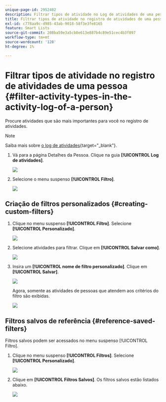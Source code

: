 ```yaml
---
unique-page-id: 2952402
description: Filtrar tipos de atividade no Log de atividades de uma pessoa - Documentação do Marketo - Documentação do produto
title: Filtrar tipos de atividade no registro de atividades de uma pessoa
exl-id: c778aa9c-d985-43ab-9018-58f3e3fe8165
feature: Smart Lists
source-git-commit: 208ba59e3a5cb8e613e887b4c89e51cec4b3f897
workflow-type: tm+mt
source-wordcount: '128'
ht-degree: 1%

---
```


# Filtrar tipos de atividade no registro de atividades de uma pessoa {#filter-activity-types-in-the-activity-log-of-a-person}

Procure atividades que são mais importantes para você no registro de atividades.

>[!NOTE]
>
>Saiba mais sobre [o log de atividades](/help/marketo/product-docs/core-marketo-concepts/smart-lists-and-static-lists/managing-people-in-smart-lists/locate-the-activity-log-for-a-person.md){target="_blank"}.

1. Vá para a página Detalhes da Pessoa. Clique na guia **[!UICONTROL Log de atividades]**.

   ![](assets/one.png)

1. Selecione o menu suspenso **[!UICONTROL Filtro]**.

   ![](assets/two-3.png)

## Criação de filtros personalizados {#creating-custom-filters}

1. Clique no menu suspenso **[!UICONTROL Filtro]**. Selecione **[!UICONTROL Personalizado]**.

   ![](assets/three-3.png)

1. Selecione atividades para filtrar. Clique em **[!UICONTROL Salvar como]**.

   ![](assets/image2015-4-27-22-3a55-3a43.png)

1. Insira um **[!UICONTROL nome de filtro personalizado]**. Clique em **[!UICONTROL Salvar]**.

   ![](assets/five-1.png)

   Agora, somente as atividades de pessoas que atendem aos critérios do filtro são exibidas.

   ![](assets/six-1.png)

## Filtros salvos de referência {#reference-saved-filters}

Filtros salvos podem ser acessados no menu suspenso [!UICONTROL Filtro].

1. Clique no menu suspenso **[!UICONTROL Filtros]**. Selecione **[!UICONTROL Personalizado]**.

   ![](assets/seven-1.png)

1. Clique em **[!UICONTROL Filtros Salvos]**. Os filtros salvos estão listados abaixo.

   ![](assets/eight.png)
